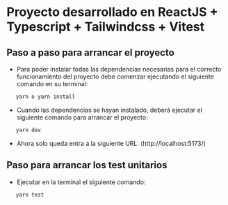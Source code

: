 # Proyecto desarrollado en ReactJS + Typescript + Tailwindcss + Vitest
## Paso a paso para arrancar el proyecto

- Para poder instalar todas las dependencias necesarias para el correcto funcionamiento del proyecto debe comenzar ejecutando el siguiente comando en su terminal:

```js
   yarn o yarn install
```

- Cuando las dependencias se hayan instalado, deberá ejecutar el siguiente comando para arrancar el proyecto:

```js
   yarn dev
```

- Ahora solo queda entra a la siguiente URL: (http://localhost:5173/)

## Paso para arrancar los test unitarios

- Ejecutar en la terminal el siguiente comando:

```js
   yarn test
```
